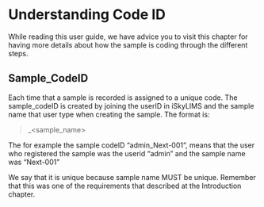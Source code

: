 # Understanding Code ID


While reading this user guide, we have advice you to visit this chapter for having more details about how the sample is coding through the different steps.

## Sample_CodeID

Each time that a sample is recorded is assigned to a unique code.
The sample_codeID is created by joining the userID in iSkyLIMS and the sample name that user type when creating the sample.
The format is:

> <userID>_<sample_name>

The for example the sample codeID “admin_Next-001”, means that the user who registered the sample was the userid “admin” and the sample name was “Next-001”

We say that it is unique because sample name MUST be unique. Remember that this was one of the requirements that described at the Introduction chapter.
